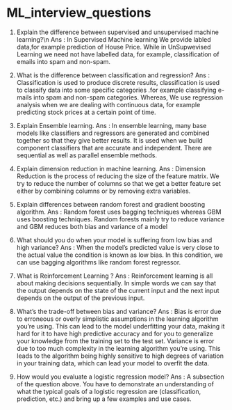 # ML_interview_questions
1. Explain the difference between supervised and unsupervised machine learning?\n
                      Ans : In Supervised Machine learning We provide labled data,for example prediction of House Price. While in UnSupwevised Learning we need not have labelled data, for example, classification of emails into spam and non-spam.

2. What is the difference between classification and regression?
                                                                  Ans : Classification is used to produce discrete results, classification is used to classify data into some specific categories .for example classifying e-mails into spam and non-spam categories.
Whereas, We use regression analysis when we are dealing with continuous data, for example predicting stock prices at a certain point of time. 

3. Explain Ensemble learning.    Ans : In ensemble learning, many base models like classifiers and regressors are generated and combined together so that they give better results. It is used when we build component classifiers that are accurate and independent. There are sequential as well as parallel ensemble methods. 

4. Explain dimension reduction in machine learning.       Ans : Dimension Reduction is the process of reducing the size of the feature matrix. We try to reduce the number of columns so that we get a better feature set either by combining columns or by removing extra variables.

5. Explain differences between random forest and gradient boosting algorithm.
      Ans : Random forest uses bagging techniques whereas GBM uses boosting techniques.
            Random forests mainly try to reduce variance and GBM reduces both bias and variance of a model  

6. What should you do when your model is suffering from low bias and high variance? Ans : When the model’s predicted value is very close to the actual value the condition is known as low bias. In this condition, we can use bagging algorithms like random forest regressor. 

7. What is Reinforcement Learning ?
Ans : Reinforcement learning is all about making decisions sequentially. In simple words we can say that the output depends on the state of the current input and the next input depends on the output of the previous input.

8. What’s the trade-off between bias and variance?
Ans : Bias is error due to erroneous or overly simplistic assumptions in the learning algorithm you’re using. This can lead to the model underfitting your data, making it hard for it to have high predictive accuracy and for you to generalize your knowledge from the training set to the test set.
Variance is error due to too much complexity in the learning algorithm you’re using. This leads to the algorithm being highly sensitive to high degrees of variation in your training data, which can lead your model to overfit the data.
9. How would you evaluate a logistic regression model? Ans : A subsection of the question above. You have to demonstrate an understanding of what the typical goals of a logistic regression are (classification, prediction, etc.) and bring up a few examples and use cases.
